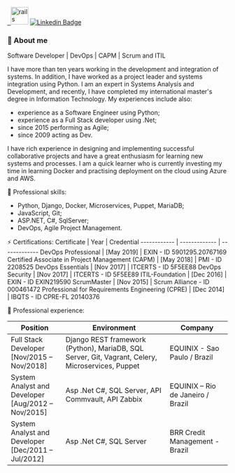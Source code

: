 
<!--
**victor-cleber/victor-cleber** is a ✨ _special_ ✨ repository because its `README.md` (this file) appears on your GitHub profile.

Here are some ideas to get you started:
👋
- 🔭 I’m currently working on ...
- 🌱 I’m currently learning ...
- 👯 I’m looking to collaborate on ...
- 🤔 I’m looking for help with ...
- 💬 Ask me about ...
- 📫 How to reach me: ...
- 😄 Pronouns: ...
- ⚡ My certificates: ...
-->

<a href="https://my.indeed.com/p/victorcleberf-93uy3ch" target="_blank">&nbsp;&nbsp;<img src="https://play-lh.googleusercontent.com/_sJ-ST-crO8lxIzTv44xv_hiZvA6X7X2-8jSjhha2RfYcGSgACRod38yA6dfmcJHy_M" alt="rails" width="40" height="40" style="max-width: 100%;"></img></a>
[![Linkedin Badge](https://img.shields.io/badge/-LinkedIn-blue?style=for-the-badge&logo=Linkedin&logoColor=white&link=https://www.linkedin.com/in/victor-cleber/?locale=en_US)](https://www.linkedin.com/in/victor-cleber/?locale=en_US)

### 💬 About me 

Software Developer | DevOps | CAPM | Scrum and ITIL

I have more than ten years working in the development and integration of systems. In addition, I have worked as a project leader and systems integration using Python. I am an expert in Systems Analysis and Development, and recently, I have completed my international master's degree in Information Technology. My experiences include also:

- experience as a Software Engineer using Python;
- experience as a Full Stack developer using .Net;
- since 2015 performing as Agile;
- since 2009 acting as Dev.

I have rich experience in designing and implementing successful collaborative projects and have a great enthusiasm for learning new systems and processes.
I am a quick learner who is currently investing my time in learning Docker and practising deployment on the cloud using Azure and AWS.

🔭 Professional skills:
- Python, Django, Docker, Microservices, Puppet, MariaDB;
- JavaScript, Git<!--, Node.js-->;
- ASP.NET, C#, SqlServer;
- DevOps, Agile Project Management.
<!--- AWS.-->

⚡ Certifications: 
Certificate | Year | Credential
------------ | ------------- | -------------
DevOps Professional  | [May 2019] | EXIN -  ID 5901295.20767169
Certified Associate in Project Management (CAPM) | [May 2018] | PMI - ID 2208525
DevOps Essentials | [Nov 2017] | ITCERTS -  ID 5F5EE88 
DevOps Security | [Nov 2017]  | ITCERTS - ID 5F5EE89
ITIL-Foundation | [Dec 2016]  | EXIN - ID EXIN219590
ScrumMaster | [Nov 2015]  | Scrum Alliance - ID 000461472
Professional for Requirements Engineering (CPRE) | [Dec 2014] | IBQTS - ID CPRE-FL 20140376

🔭 Professional experience:

Position | Environment | Company
------------ | ------------- | -------------
Full Stack Developer<br/>[Nov/2015 – Nov/2018] | Django REST framework (Python), MariaDB, SQL Server, Git, Vagrant, Celery, Microservices, Puppet | EQUINIX - Sao Paulo / Brazil
System Analyst and Developer<br/>[Aug/2012 – Nov/2015] | Asp .Net C#, SQL Server, API Commvault, API Zabbix | EQUINIX – Rio de Janeiro / Brazil
System Analyst and Developer<br/>[Dec/2011 – Jul/2012] | Asp .Net C#, SQL Server | BRR Credit Management - Brazil	




<!--[![Top Langs](https://github-readme-stats.vercel.app/api/top-langs/?username=victor-cleber&layout=compact)](https://github.com/victor-cleber/github-readme-stats)
-->
